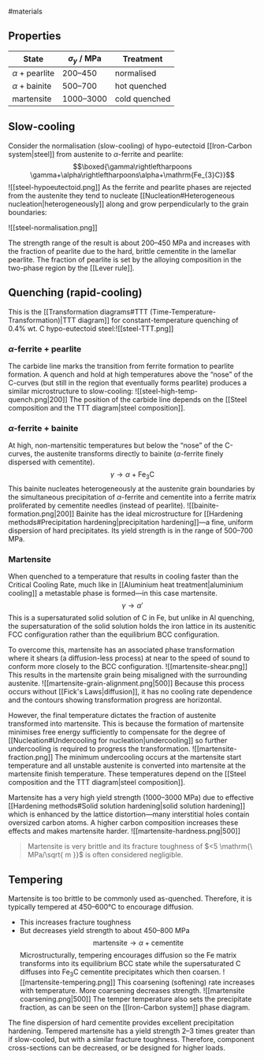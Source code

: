 #materials 
## Properties
| State | $\sigma_{y}\mathrm{\ /\ MPa}$ | Treatment |
| ---- | ---- | ---- |
| $\alpha+\mathrm{pearlite}$ | 200–450 | normalised |
| $\alpha+\mathrm{bainite}$ | 500–700 | hot quenched |
| $\mathrm{martensite}$ | 1000–3000 | cold quenched |
## Slow-cooling
Consider the normalisation (slow-cooling) of hypo-eutectoid [[Iron-Carbon system|steel]] from austenite to $\alpha$-ferrite and pearlite:$$\boxed{\gamma\rightleftharpoons \gamma+\alpha\rightleftharpoons\alpha+\mathrm{Fe_{3}C}}$$![[steel-hypoeutectoid.png]]
As the ferrite and pearlite phases are rejected from the austenite they tend to nucleate [[Nucleation#Heterogeneous nucleation|heterogeneously]] along and grow perpendicularly to the grain boundaries:

![[steel-normalisation.png]]

The strength range of the result is about 200–450 MPa and increases with the fraction of pearlite due to the hard, brittle cementite in the lamellar pearlite. The fraction of pearlite is set by the alloying composition in the two-phase region by the [[Lever rule]].

## Quenching (rapid-cooling)
This is the [[Transformation diagrams#TTT (Time-Temperature-Transformation)|TTT diagram]] for constant-temperature quenching of 0.4% wt. C hypo-eutectoid steel:![[steel-TTT.png]]
### $\alpha$-ferrite + pearlite
The carbide line marks the transition from ferrite formation to pearlite formation. A quench and hold at high temperatures above the “nose” of the C-curves (but still in the region that eventually forms pearlite) produces a similar microstructure to slow-cooling:
![[steel-high-temp-quench.png|200]]
The position of the carbide line depends on the [[Steel composition and the TTT diagram|steel composition]].
### $\alpha$-ferrite + bainite
At high, non-martensitic temperatures but below the “nose” of the C-curves, the austenite transforms directly to bainite ($\alpha$-ferrite finely dispersed with cementite).$$\gamma\longrightarrow\alpha+\mathrm{Fe_{3}C}$$This bainite nucleates heterogeneously at the austenite grain boundaries by the simultaneous precipitation of $\alpha$-ferrite and cementite into a ferrite matrix proliferated by cementite needles (instead of pearlite).
![[bainite-formation.png|200]]
Bainite has the ideal microstructure for [[Hardening methods#Precipitation hardening|precipitation hardening]]—a fine, uniform dispersion of hard precipitates. Its yield strength is in the range of 500–700 MPa. 
### Martensite
When quenched to a temperature that results in cooling faster than the Critical Cooling Rate, much like in [[Aluminium heat treatment|aluminium cooling]] a metastable phase is formed—in this case martensite.$$\gamma\longrightarrow\alpha'$$This is a supersaturated solid solution of $\mathrm{C}$ in $\mathrm{Fe}$, but unlike in $\mathrm{Al}$ quenching, the supersaturation of the solid solution holds the iron lattice in its austenitic FCC configuration rather than the equilibrium BCC configuration.

To overcome this, martensite has an associated phase transformation where it shears (a diffusion-less process) at near to the speed of sound to conform more closely to the BCC configuration.
![[martensite-shear.png]]
This results in the martensite grain being misaligned with the surrounding austenite.
![[martensite-grain-alignment.png|500]]
Because this process occurs without [[Fick's Laws|diffusion]], it has no cooling rate dependence and the contours showing transformation progress are horizontal.

However, the final temperature dictates the fraction of austenite transformed into martensite. This is because the formation of martensite minimises free energy sufficiently to compensate for the degree of [[Nucleation#Undercooling for nucleation|undercooling]] so further undercooling is required to progress the transformation.
![[martensite-fraction.png]]
The minimum undercooling occurs at the martensite start temperature and all unstable austenite is converted into martensite at the martensite finish temperature. These temperatures depend on the [[Steel composition and the TTT diagram|steel composition]].

Martensite has a very high yield strength (1000–3000 MPa) due to effective [[Hardening methods#Solid solution hardening|solid solution hardening]] which is enhanced by the lattice distortion—many interstitial holes contain oversized carbon atoms. A higher carbon composition increases these effects and makes martensite harder.
![[martensite-hardness.png|500]]

> Martensite is very brittle and its fracture toughness of $<5 \mathrm{\ MPa/\sqrt{ m }}$ is often considered negligible.
## Tempering
Martensite is too brittle to be commonly used as-quenched. Therefore, it is typically tempered at 450–600°C to encourage diffusion.
- This increases fracture toughness
- But decreases yield strength to about 450–800 MPa
$$
\mathrm{martensite}\longrightarrow\alpha+\mathrm{cementite}
$$
Microstructurally, tempering encourages diffusion so the $\mathrm{Fe}$ matrix transforms into its equilibrium BCC state while the supersaturated $\mathrm{C}$ diffuses into $\mathrm{Fe_{3}C}$ cementite precipitates which then coarsen.
![[martensite-tempering.png]]
This coarsening (softening) rate increases with temperature. More coarsening decreases strength.
![[martensite coarsening.png|500]]
The temper temperature also sets the precipitate fraction, as can be seen on the [[Iron-Carbon system]] phase diagram.

The fine dispersion of hard cementite provides excellent precipitation hardening. Tempered martensite has a yield strength 2–3 times greater than if slow-cooled, but with a similar fracture toughness. Therefore, component cross-sections can be decreased, or be designed for higher loads.